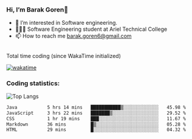 ###  Hi, I’m Barak Goren👋
- 👀 I’m interested in Software engineering.
- 👨🏼‍🎓 Software Engineering student at Ariel Technical College
- 📫 How to reach me barak.goren6@gmail.com
##
Total time coding (since WakaTime initialized)

[![wakatime](https://wakatime.com/badge/user/5cc5ec80-a806-4ca2-a704-db29274e48cd.svg)](https://wakatime.com/@5cc5ec80-a806-4ca2-a704-db29274e48cd)

   
### Coding statistics:

![Top Langs](https://github-readme-stats.vercel.app/api/top-langs/?username=barakgoren&layout=compact&langs_count=30&exclude_repo=ML_learning&line_height=25)


<!--START_SECTION:waka-->

```txt
Java           5 hrs 14 mins   ███████████▒░░░░░░░░░░░░░   45.98 %
JavaScript     3 hrs 22 mins   ███████▒░░░░░░░░░░░░░░░░░   29.52 %
CSS            1 hr 19 mins    ███░░░░░░░░░░░░░░░░░░░░░░   11.67 %
Markdown       36 mins         █▒░░░░░░░░░░░░░░░░░░░░░░░   05.28 %
HTML           29 mins         █░░░░░░░░░░░░░░░░░░░░░░░░   04.32 %
```

<!--END_SECTION:waka-->

<!---
barakgoren/barakgoren is a ✨ special ✨ repository because its `README.md` (this file) appears on your GitHub profile.
You can click the Preview link to take a look at your changes.
--->

